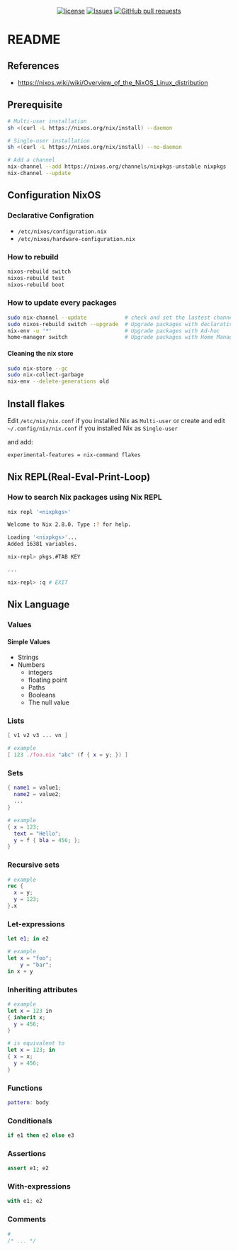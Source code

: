 <p align="center">
  <a href="https://github.com/mingyuchoo/nix-script-collections/blob/main/LICENSE"><img alt="license" src="https://img.shields.io/github/license/mingyuchoo/nix-script-collections"/></a>
  <a href="https://github.com/mingyuchoo/nix-script-collections/issues"><img alt="Issues" src="https://img.shields.io/github/issues/mingyuchoo/nix-script-collections?color=appveyor" /></a>
  <a href="https://github.com/mingyuchoo/nix-script-collections/pulls"><img alt="GitHub pull requests" src="https://img.shields.io/github/issues-pr/mingyuchoo/nix-script-collections?color=appveyor" /></a>
</p>

# README

## References

- <https://nixos.wiki/wiki/Overview_of_the_NixOS_Linux_distribution>

## Prerequisite

```bash
# Multi-user installation
sh <(curl -L https://nixos.org/nix/install) --daemon

# Single-user installation
sh <(curl -L https://nixos.org/nix/install) --no-daemon

# Add a channel
nix-channel --add https://nixos.org/channels/nixpkgs-unstable nixpkgs
nix-channel --update
```

## Configuration NixOS

### Declarative Configration

- `/etc/nixos/configuration.nix`
- `/etc/nixos/hardware-configuration.nix`

### How to rebuild

```bash
nixos-rebuild switch
nixos-rebuild test
nixos-rebuild boot
```
### How to update every packages

```bash
sudo nix-channel --update            # check and set the lastest channel
sudo nixos-rebuild switch --upgrade  # Upgrade packages with declarative/NixOS
nix-env -u '*'                       # Upgrade packages with Ad-hoc
home-manager switch                  # Upgrade packages with Home Manager
```
#### Cleaning the nix store

```bash
sudo nix-store --gc
sudo nix-collect-garbage
nix-env --delete-generations old
```

## Install flakes

Edit `/etc/nix/nix.conf` if you installed Nix as `Multi-user` or
create and edit `~/.config/nix/nix.conf` if you installed Nix as `Single-user`

and add:

```bash
experimental-features = nix-command flakes
```

## Nix REPL(Real-Eval-Print-Loop)

### How to search Nix packages using Nix REPL

```bash
nix repl '<nixpkgs>'

Welcome to Nix 2.8.0. Type :? for help.

Loading '<nixpkgs>'...
Added 16381 variables.

nix-repl> pkgs.#TAB KEY

...

nix-repl> :q # EXIT
```

## Nix Language

### Values

#### Simple Values

* Strings
* Numbers
  * integers
  * floating point
  * Paths
  * Booleans
  * The null value

### Lists

```nix
[ v1 v2 v3 ... vn ]
```

```nix
# example
[ 123 ./foo.nix "abc" (f { x = y; }) ]
```

### Sets

```nix
{ name1 = value1;
  name2 = value2;
  ...
}
```

```nix
# example
{ x = 123;
  text = "Hello";
  y = f { bla = 456; };
}
```

### Recursive sets

```nix
# example
rec {
  x = y;
  y = 123;
}.x
```

### Let-expressions

```nix
let e1; in e2
```

```nix
# example
let x = "foo";
    y = "bar";
in x + y
```

### Inheriting attributes

```nix
# example
let x = 123 in
{ inherit x;
  y = 456;
}

# is equivalent to
let x = 123; in
{ x = x;
  y = 456;
}
```

### Functions

```nix
pattern: body
```

### Conditionals

```nix
if e1 then e2 else e3
```

### Assertions

```nix
assert e1; e2
```

### With-expressions

```nix
with e1; e2
```

### Comments

```nix
#
/* ... */
```
